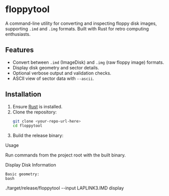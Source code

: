# floppytool

A command-line utility for converting and inspecting floppy disk images, supporting `.imd` and `.img` formats. Built with Rust for retro computing enthusiasts.

## Features
- Convert between `.imd` (ImageDisk) and `.img` (raw floppy image) formats.
- Display disk geometry and sector details.
- Optional verbose output and validation checks.
- ASCII view of sector data with `--ascii`.

## Installation
1. Ensure [Rust](https://www.rust-lang.org/tools/install) is installed.
2. Clone the repository:
   ```bash
   git clone <your-repo-url-here>
   cd floppytool
3. Build the release binary:


Usage

Run commands from the project root with the built binary.


Display Disk Information

    Basic geometry:
    bash

./target/release/floppytool --input LAPLINK3.IMD display
